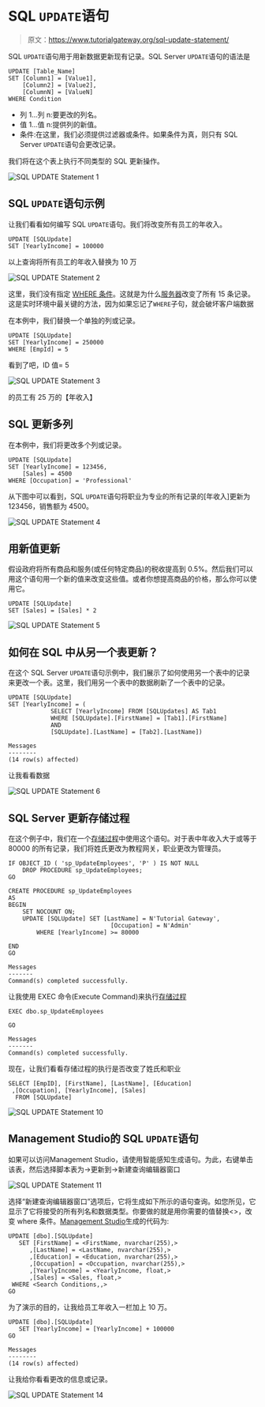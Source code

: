 # SQL `UPDATE`语句

> 原文：<https://www.tutorialgateway.org/sql-update-statement/>

SQL `UPDATE`语句用于用新数据更新现有记录。SQL Server `UPDATE`语句的语法是

```
UPDATE [Table_Name] 
SET [Column1] = [Value1], 
    [Column2] = [Value2],
    [ColumnN] = [ValueN]
WHERE Condition
```

*   列 1…列 n:要更改的列名。
*   值 1…值 n:提供列的新值。
*   条件:在这里，我们必须提供过滤器或条件。如果条件为真，则只有 SQL Server `UPDATE`语句会更改记录。

我们将在这个表上执行不同类型的 SQL 更新操作。

![SQL UPDATE Statement 1](img/032f6731d83beeac57c92fab4201d156.png)

## SQL `UPDATE`语句示例

让我们看看如何编写 SQL `UPDATE`语句。我们将改变所有员工的年收入。

```
UPDATE [SQLUpdate]
SET [YearlyIncome] = 100000
```

以上查询将所有员工的年收入替换为 10 万

![SQL UPDATE Statement 2](img/4ea49f76b7d7b77ecd234b72948d27cb.png)

这里，我们没有指定 [WHERE 条件](https://www.tutorialgateway.org/sql-where-clause/)。这就是为什么[服务器](https://www.tutorialgateway.org/sql/)改变了所有 15 条记录。这是实时环境中最关键的方法，因为如果忘记了`WHERE`子句，就会破坏客户端数据

在本例中，我们替换一个单独的列或记录。

```
UPDATE [SQLUpdate]
SET [YearlyIncome] = 250000
WHERE [EmpId] = 5
```

看到了吧，ID 值= 5

![SQL UPDATE Statement 3](img/d6a8f9ddad7035cc51c721078f43fd76.png)

的员工有 25 万的【年收入】

## SQL 更新多列

在本例中，我们将更改多个列或记录。

```
UPDATE [SQLUpdate]
SET [YearlyIncome] = 123456,
    [Sales] = 4500
WHERE [Occupation] = 'Professional'
```

从下图中可以看到，SQL `UPDATE`语句将职业为专业的所有记录的[年收入]更新为 123456，销售额为 4500。

![SQL UPDATE Statement 4](img/49edfb740912663e258eee1caca69a92.png)

## 用新值更新

假设政府将所有商品和服务(或任何特定商品)的税收提高到 0.5%。然后我们可以用这个语句用一个新的值来改变这些值。或者你想提高商品的价格，那么你可以使用它。

```
UPDATE [SQLUpdate]
SET [Sales] = [Sales] * 2
```

![SQL UPDATE Statement 5](img/36e7731600cce745320e1f0a7ae00e43.png)

## 如何在 SQL 中从另一个表更新？

在这个 SQL Server `UPDATE`语句示例中，我们展示了如何使用另一个表中的记录来更改一个表。这里，我们用另一个表中的数据刷新了一个表中的记录。

```
UPDATE [SQLUpdate]
SET [YearlyIncome] = ( 
			SELECT [YearlyIncome] FROM [SQLUpdates] AS Tab1
			WHERE [SQLUpdate].[FirstName] = [Tab1].[FirstName]
			AND 
			[SQLUpdate].[LastName] = [Tab2].[LastName])
```

```
Messages
--------
(14 row(s) affected)
```

让我看看数据

![SQL UPDATE Statement 6](img/bc13e79d42464b45b86b2c00c76978a8.png)

## SQL Server 更新存储过程

在这个例子中，我们在一个[存储过程](https://www.tutorialgateway.org/stored-procedures-in-sql/)中使用这个语句。对于表中年收入大于或等于 80000 的所有记录，我们将姓氏更改为教程网关，职业更改为管理员。

```
IF OBJECT_ID ( 'sp_UpdateEmployees', 'P' ) IS NOT NULL   
    DROP PROCEDURE sp_UpdateEmployees;  
GO

CREATE PROCEDURE sp_UpdateEmployees
AS
BEGIN
	SET NOCOUNT ON;
	UPDATE [SQLUpdate] SET [LastName] = N'Tutorial Gateway',
	                         [Occupation] = N'Admin'
        WHERE [YearlyIncome] >= 80000

END
GO
```

```
Messages
-------
Command(s) completed successfully.
```

让我使用 EXEC 命令(Execute Command)来执行[存储过程](https://www.tutorialgateway.org/update-stored-procedure-in-sql-server/)

```
EXEC dbo.sp_UpdateEmployees

GO
```

```
Messages
-------
Command(s) completed successfully.
```

现在，让我们看看存储过程的执行是否改变了姓氏和职业

```
SELECT [EmpID], [FirstName], [LastName], [Education]
 ,[Occupation], [YearlyIncome], [Sales]
  FROM [SQLUpdate]
```

![SQL UPDATE Statement 10](img/78726842fd179594d1659a14f531f247.png)

## Management Studio的 SQL `UPDATE`语句

如果可以访问Management Studio，请使用智能感知生成语句。为此，右键单击该表，然后选择脚本表为->更新到->新建查询编辑器窗口

![SQL UPDATE Statement 11](img/703927834e9f5839ca09f3ec8a1ec568.png)

选择“新建查询编辑器窗口”选项后，它将生成如下所示的语句查询。如您所见，它显示了它将接受的所有列名和数据类型。你要做的就是用你需要的值替换<>，改变 where 条件。[Management Studio](https://www.tutorialgateway.org/sql-server-management-studio/)生成的代码为:

```
UPDATE [dbo].[SQLUpdate]
   SET [FirstName] = <FirstName, nvarchar(255),>
      ,[LastName] = <LastName, nvarchar(255),>
      ,[Education] = <Education, nvarchar(255),>
      ,[Occupation] = <Occupation, nvarchar(255),>
      ,[YearlyIncome] = <YearlyIncome, float,>
      ,[Sales] = <Sales, float,>
 WHERE <Search Conditions,,>
GO
```

为了演示的目的，让我给员工年收入一栏加上 10 万。

```
UPDATE [dbo].[SQLUpdate]
   SET [YearlyIncome] = [YearlyIncome] + 100000
GO
```

```
Messages
--------
(14 row(s) affected)
```

让我给你看看更改的信息或记录。

![SQL UPDATE Statement 14](img/068d94cce49e3e7a457a27aa1ccfa33e.png)